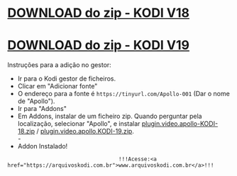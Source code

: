# <a href="plugin.video.apollo-KODI-18.zip">DOWNLOAD do zip - KODI V18</a>
# <a href="plugin.video.apollo.KODI-19.zip">DOWNLOAD do zip - KODI V19</a>


Instruções para a adição no gestor:


<p align="left">
  <ul>
    <li>Ir para o Kodi gestor de ficheiros.</li>
    <li>Clicar em "Adicionar fonte"</li>
    <li>O endereço para a fonte é <code>https://tinyurl.com/Apollo-001</code> (Dar o nome de "Apollo").</li>
    <li>Ir para "Addons"</li>
    <li>Em Addons, instalar de um ficheiro zip. Quando perguntar pela localização, selecionar "Apollo", e instalar <a href="plugin.video.apollo-KODI-18.zip">plugin.video.apollo-KODI-18.zip</a> / <a href="plugin.video.apollo.KODI-19.zip">plugin.video.apollo.KODI-19.zip</a>.</li>
    -
    <li>Addon Instalado!</li>
    
</ul>

                                       !!!Acesse:<a href="https://arquivoskodi.com.br">www.arquivoskodi.com.br</a>!!!
                                       

</p>

